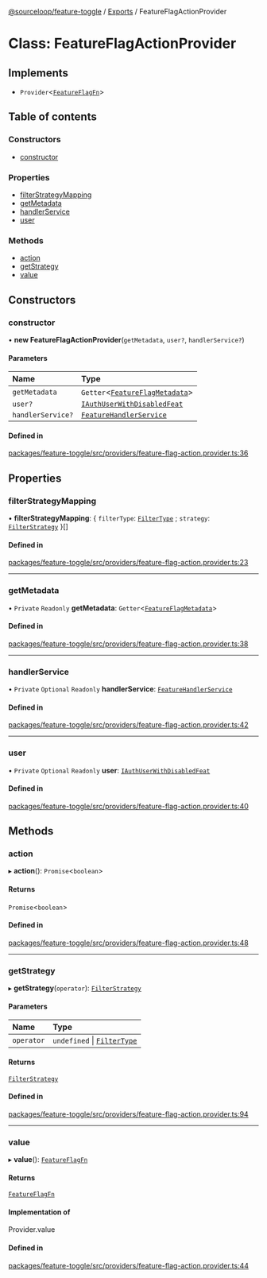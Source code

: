 [@sourceloop/feature-toggle](../README.md) / [Exports](../modules.md) / FeatureFlagActionProvider

# Class: FeatureFlagActionProvider

## Implements

- `Provider`<[`FeatureFlagFn`](../modules.md#featureflagfn)\>

## Table of contents

### Constructors

- [constructor](FeatureFlagActionProvider.md#constructor)

### Properties

- [filterStrategyMapping](FeatureFlagActionProvider.md#filterstrategymapping)
- [getMetadata](FeatureFlagActionProvider.md#getmetadata)
- [handlerService](FeatureFlagActionProvider.md#handlerservice)
- [user](FeatureFlagActionProvider.md#user)

### Methods

- [action](FeatureFlagActionProvider.md#action)
- [getStrategy](FeatureFlagActionProvider.md#getstrategy)
- [value](FeatureFlagActionProvider.md#value)

## Constructors

### constructor

• **new FeatureFlagActionProvider**(`getMetadata`, `user?`, `handlerService?`)

#### Parameters

| Name | Type |
| :------ | :------ |
| `getMetadata` | `Getter`<[`FeatureFlagMetadata`](../interfaces/FeatureFlagMetadata.md)\> |
| `user?` | [`IAuthUserWithDisabledFeat`](../interfaces/IAuthUserWithDisabledFeat.md) |
| `handlerService?` | [`FeatureHandlerService`](FeatureHandlerService.md) |

#### Defined in

[packages/feature-toggle/src/providers/feature-flag-action.provider.ts:36](https://github.com/sourcefuse/loopback4-microservice-catalog/blob/93a7f917/packages/feature-toggle/src/providers/feature-flag-action.provider.ts#L36)

## Properties

### filterStrategyMapping

• **filterStrategyMapping**: { `filterType`: [`FilterType`](../modules.md#filtertype) ; `strategy`: [`FilterStrategy`](../interfaces/FilterStrategy.md)  }[]

#### Defined in

[packages/feature-toggle/src/providers/feature-flag-action.provider.ts:23](https://github.com/sourcefuse/loopback4-microservice-catalog/blob/93a7f917/packages/feature-toggle/src/providers/feature-flag-action.provider.ts#L23)

___

### getMetadata

• `Private` `Readonly` **getMetadata**: `Getter`<[`FeatureFlagMetadata`](../interfaces/FeatureFlagMetadata.md)\>

#### Defined in

[packages/feature-toggle/src/providers/feature-flag-action.provider.ts:38](https://github.com/sourcefuse/loopback4-microservice-catalog/blob/93a7f917/packages/feature-toggle/src/providers/feature-flag-action.provider.ts#L38)

___

### handlerService

• `Private` `Optional` `Readonly` **handlerService**: [`FeatureHandlerService`](FeatureHandlerService.md)

#### Defined in

[packages/feature-toggle/src/providers/feature-flag-action.provider.ts:42](https://github.com/sourcefuse/loopback4-microservice-catalog/blob/93a7f917/packages/feature-toggle/src/providers/feature-flag-action.provider.ts#L42)

___

### user

• `Private` `Optional` `Readonly` **user**: [`IAuthUserWithDisabledFeat`](../interfaces/IAuthUserWithDisabledFeat.md)

#### Defined in

[packages/feature-toggle/src/providers/feature-flag-action.provider.ts:40](https://github.com/sourcefuse/loopback4-microservice-catalog/blob/93a7f917/packages/feature-toggle/src/providers/feature-flag-action.provider.ts#L40)

## Methods

### action

▸ **action**(): `Promise`<`boolean`\>

#### Returns

`Promise`<`boolean`\>

#### Defined in

[packages/feature-toggle/src/providers/feature-flag-action.provider.ts:48](https://github.com/sourcefuse/loopback4-microservice-catalog/blob/93a7f917/packages/feature-toggle/src/providers/feature-flag-action.provider.ts#L48)

___

### getStrategy

▸ **getStrategy**(`operator`): [`FilterStrategy`](../interfaces/FilterStrategy.md)

#### Parameters

| Name | Type |
| :------ | :------ |
| `operator` | `undefined` \| [`FilterType`](../modules.md#filtertype) |

#### Returns

[`FilterStrategy`](../interfaces/FilterStrategy.md)

#### Defined in

[packages/feature-toggle/src/providers/feature-flag-action.provider.ts:94](https://github.com/sourcefuse/loopback4-microservice-catalog/blob/93a7f917/packages/feature-toggle/src/providers/feature-flag-action.provider.ts#L94)

___

### value

▸ **value**(): [`FeatureFlagFn`](../modules.md#featureflagfn)

#### Returns

[`FeatureFlagFn`](../modules.md#featureflagfn)

#### Implementation of

Provider.value

#### Defined in

[packages/feature-toggle/src/providers/feature-flag-action.provider.ts:44](https://github.com/sourcefuse/loopback4-microservice-catalog/blob/93a7f917/packages/feature-toggle/src/providers/feature-flag-action.provider.ts#L44)
